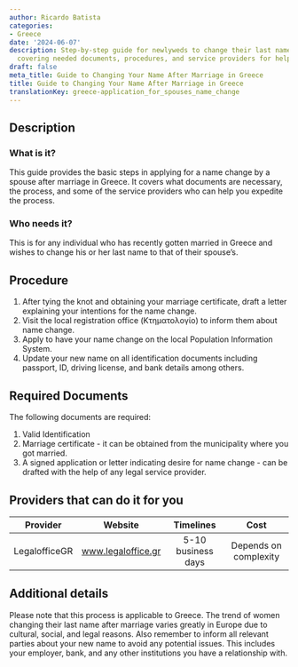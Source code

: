 ```yaml
---
author: Ricardo Batista
categories:
- Greece
date: '2024-06-07'
description: Step-by-step guide for newlyweds to change their last name in Greece,
  covering needed documents, procedures, and service providers for help.
draft: false
meta_title: Guide to Changing Your Name After Marriage in Greece
title: Guide to Changing Your Name After Marriage in Greece
translationKey: greece-application_for_spouses_name_change
---
```



## Description
### What is it?
This guide provides the basic steps in applying for a name change by a spouse after marriage in Greece. It covers what documents are necessary, the process, and some of the service providers who can help you expedite the process.

### Who needs it?
This is for any individual who has recently gotten married in Greece and wishes to change his or her last name to that of their spouse’s.

## Procedure
1. After tying the knot and obtaining your marriage certificate, draft a letter explaining your intentions for the name change.
2. Visit the local registration office (Κτηματολογίο) to inform them about name change.
3. Apply to have your name change on the local Population Information System.
4. Update your new name on all identification documents including passport, ID, driving license, and bank details among others.

## Required Documents
The following documents are required:
1. Valid Identification
2. Marriage certificate - it can be obtained from the municipality where you got married.
3. A signed application or letter indicating desire for name change - can be drafted with the help of any legal service provider.

## Providers that can do it for you

| Provider        |     Website     |     Timelines    |       Cost      |
| --------------- | --------------- |  :-------------: | :-------------: |
| LegalofficeGR   | www.legaloffice.gr   | 5-10 business days | Depends on complexity |

## Additional details
Please note that this process is applicable to Greece. The trend of women changing their last name after marriage varies greatly in Europe due to cultural, social, and legal reasons. Also remember to inform all relevant parties about your new name to avoid any potential issues. This includes your employer, bank, and any other institutions you have a relationship with.